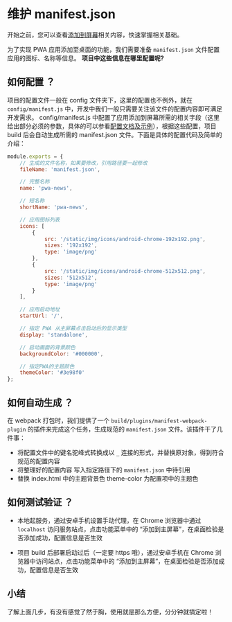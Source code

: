 # 维护 manifest.json

开始之前，您可以查看[添加到屏幕](https://pwa.baidu.com/doc/engage-retain-users/add-to-home-screen/01-introduction)相关内容，快速掌握相关基础。

为了实现 PWA 应用添加至桌面的功能，我们需要准备 `manifest.json` 文件配置应用的图标、名称等信息。 **项目中这些信息在哪里配置呢?**


## 如何配置 ？

项目的配置文件一般在 config 文件夹下，这里的配置也不例外，就在 `config/manifest.js` 中，开发中我们一般只需要关注该文件的配置内容即可满足开发需求。 config/manifest.js 中配置了应用添加到屏幕所需的相关字段（这里给出部分必须的参数，具体的可以参看[配置文档及示例](https://pwa.baidu.com/doc/engage-retain-users/add-to-home-screen/01-introduction)），根据这些配置，项目 build 后会自动生成所需的 manifest.json 文件。下面是具体的配置代码及简单的介绍：

``` js
module.exports = {
    // 生成的文件名称，如果要修改，引用路径要一起修改
    fileName: 'manifest.json',

    // 完整名称
    name: 'pwa-news',

    // 短名称
    shortName: 'pwa-news',

    // 应用图标列表
    icons: [
        {
            src: '/static/img/icons/android-chrome-192x192.png',
            sizes: '192x192',
            type: 'image/png'
        },
        {
            src: '/static/img/icons/android-chrome-512x512.png',
            sizes: '512x512',
            type: 'image/png'
        }
    ],

    // 应用启动地址
    startUrl: '/',

    // 指定 PWA 从主屏幕点击启动后的显示类型
    display: 'standalone',

    // 启动画面的背景颜色
    backgroundColor: '#000000',

    // 指定PWA的主题颜色
    themeColor: '#3e98f0'
};
```

## 如何自动生成 ？

在 webpack 打包时，我们提供了一个 `build/plugins/manifest-webpack-plugin` 的插件来完成这个任务，生成规范的 `manifest.json` 文件。该插件干了几件事：

* 将配置文件中的键名驼峰式转换成以 `_` 连接的形式，并替换原对象，得到符合规范的配置内容
* 将整理好的配置内容 写入指定路径下的 `manifest.json` 中待引用
* 替换 index.html 中的主题背景色 theme-color 为配置项中的主题色



## 如何测试验证 ？

* 本地起服务，通过安卓手机设置手动代理，在 Chrome 浏览器中通过 `localhost` 访问服务站点，点击功能菜单中的 “添加到主屏幕”，在桌面检验是否添加成功，配置信息是否生效

* 项目 build 后部署启动过后（一定要 https 哦），通过安卓手机在 Chrome 浏览器中访问站点，点击功能菜单中的 “添加到主屏幕”，在桌面检验是否添加成功，配置信息是否生效


## 小结

了解上面几步，有没有感觉了然于胸，使用就是那么方便，分分钟就搞定啦！
